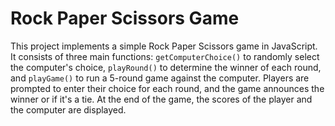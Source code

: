 # Rock Paper Scissors Game
This project implements a simple Rock Paper Scissors game in JavaScript. It consists of three main functions: `getComputerChoice()` to randomly select the computer's choice, `playRound()` to determine the winner of each round, and `playGame()` to run a 5-round game against the computer. Players are prompted to enter their choice for each round, and the game announces the winner or if it's a tie. At the end of the game, the scores of the player and the computer are displayed.
